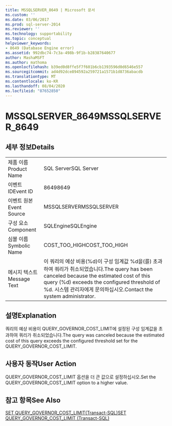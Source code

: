 ```yaml
---
title: MSSQLSERVER_8649 | Microsoft 문서
ms.custom: ''
ms.date: 03/06/2017
ms.prod: sql-server-2014
ms.reviewer: ''
ms.technology: supportability
ms.topic: conceptual
helpviewer_keywords:
- 8649 (Database Engine error)
ms.assetid: 992dbc74-7c3a-498b-9f1b-b28387640677
author: MashaMSFT
ms.author: mathoma
ms.openlocfilehash: b39ed0d8ffe5f7f601b6cb1393596d0d6546e557
ms.sourcegitcommit: ad4d92dce894592a259721a1571b1d8736abacdb
ms.translationtype: MT
ms.contentlocale: ko-KR
ms.lasthandoff: 08/04/2020
ms.locfileid: "87652850"
---
```

# <a name="mssqlserver_8649"></a><span data-ttu-id="129fe-102">MSSQLSERVER_8649</span><span class="sxs-lookup"><span data-stu-id="129fe-102">MSSQLSERVER_8649</span></span>
    
## <a name="details"></a><span data-ttu-id="129fe-103">세부 정보</span><span class="sxs-lookup"><span data-stu-id="129fe-103">Details</span></span>  
  
|||  
|-|-|  
|<span data-ttu-id="129fe-104">제품 이름</span><span class="sxs-lookup"><span data-stu-id="129fe-104">Product Name</span></span>|<span data-ttu-id="129fe-105">SQL Server</span><span class="sxs-lookup"><span data-stu-id="129fe-105">SQL Server</span></span>|  
|<span data-ttu-id="129fe-106">이벤트 ID</span><span class="sxs-lookup"><span data-stu-id="129fe-106">Event ID</span></span>|<span data-ttu-id="129fe-107">8649</span><span class="sxs-lookup"><span data-stu-id="129fe-107">8649</span></span>|  
|<span data-ttu-id="129fe-108">이벤트 원본</span><span class="sxs-lookup"><span data-stu-id="129fe-108">Event Source</span></span>|<span data-ttu-id="129fe-109">MSSQLSERVER</span><span class="sxs-lookup"><span data-stu-id="129fe-109">MSSQLSERVER</span></span>|  
|<span data-ttu-id="129fe-110">구성 요소</span><span class="sxs-lookup"><span data-stu-id="129fe-110">Component</span></span>|<span data-ttu-id="129fe-111">SQLEngine</span><span class="sxs-lookup"><span data-stu-id="129fe-111">SQLEngine</span></span>|  
|<span data-ttu-id="129fe-112">심볼 이름</span><span class="sxs-lookup"><span data-stu-id="129fe-112">Symbolic Name</span></span>|<span data-ttu-id="129fe-113">COST_TOO_HIGH</span><span class="sxs-lookup"><span data-stu-id="129fe-113">COST_TOO_HIGH</span></span>|  
|<span data-ttu-id="129fe-114">메시지 텍스트</span><span class="sxs-lookup"><span data-stu-id="129fe-114">Message Text</span></span>|<span data-ttu-id="129fe-115">이 쿼리의 예상 비용(%d)이 구성 임계값 %d을(를) 초과하여 쿼리가 취소되었습니다.</span><span class="sxs-lookup"><span data-stu-id="129fe-115">The query has been canceled because the estimated cost of this query (%d) exceeds the configured threshold of %d.</span></span> <span data-ttu-id="129fe-116">시스템 관리자에게 문의하십시오.</span><span class="sxs-lookup"><span data-stu-id="129fe-116">Contact the system administrator.</span></span>|  
  
## <a name="explanation"></a><span data-ttu-id="129fe-117">설명</span><span class="sxs-lookup"><span data-stu-id="129fe-117">Explanation</span></span>  
 <span data-ttu-id="129fe-118">쿼리의 예상 비용이 QUERY_GOVERNOR_COST_LIMIT에 설정된 구성 임계값을 초과하여 쿼리가 취소되었습니다.</span><span class="sxs-lookup"><span data-stu-id="129fe-118">The query was canceled because the estimated cost of this query exceeds the configured threshold set for the QUERY_GOVERNOR_COST_LIMIT.</span></span>  
  
## <a name="user-action"></a><span data-ttu-id="129fe-119">사용자 동작</span><span class="sxs-lookup"><span data-stu-id="129fe-119">User Action</span></span>  
 <span data-ttu-id="129fe-120">QUERY_GOVERNOR_COST_LIMIT 옵션을 더 큰 값으로 설정하십시오.</span><span class="sxs-lookup"><span data-stu-id="129fe-120">Set the QUERY_GOVERNOR_COST_LIMIT option to a higher value.</span></span>  
  
## <a name="see-also"></a><span data-ttu-id="129fe-121">참고 항목</span><span class="sxs-lookup"><span data-stu-id="129fe-121">See Also</span></span>  
 [<span data-ttu-id="129fe-122">SET QUERY_GOVERNOR_COST_LIMIT&#40;Transact-SQL&#41;</span><span class="sxs-lookup"><span data-stu-id="129fe-122">SET QUERY_GOVERNOR_COST_LIMIT &#40;Transact-SQL&#41;</span></span>](/sql/t-sql/statements/set-query-governor-cost-limit-transact-sql)  
  
  
